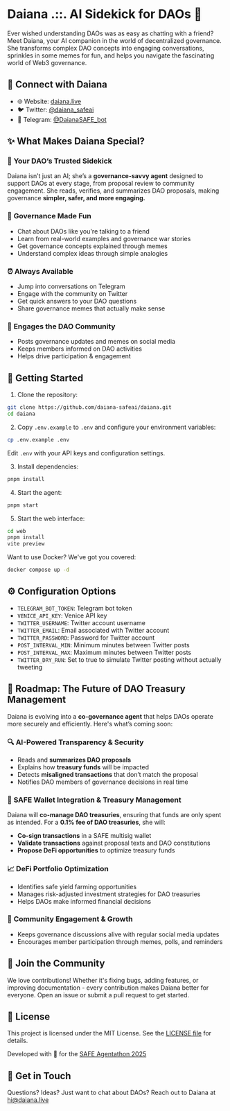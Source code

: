 # Daiana .::. AI Sidekick for DAOs 🦸

Ever wished understanding DAOs was as easy as chatting with a friend? Meet Daiana, your AI companion in the world of decentralized governance. She transforms complex DAO concepts into engaging conversations, sprinkles in some memes for fun, and helps you navigate the fascinating world of Web3 governance.

## 🔗 Connect with Daiana
- 🌐 Website: [daiana.live](https://daiana.live)
- 🐦 Twitter: [@daiana_safeai](https://x.com/daiana_safeai)
- 💬 Telegram: [@DaianaSAFE_bot](https://t.me/DaianaSAFE_bot)

## ✨ What Makes Daiana Special?

### 🧠 **Your DAO’s Trusted Sidekick**
Daiana isn’t just an AI; she’s a **governance-savvy agent** designed to support DAOs at every stage, from proposal review to community engagement. She reads, verifies, and summarizes DAO proposals, making governance **simpler, safer, and more engaging.**

### 🎉 **Governance Made Fun**
- Chat about DAOs like you're talking to a friend
- Learn from real-world examples and governance war stories
- Get governance concepts explained through memes
- Understand complex ideas through simple analogies

### ⏰ **Always Available**
- Jump into conversations on Telegram
- Engage with the community on Twitter
- Get quick answers to your DAO questions
- Share governance memes that actually make sense

### 📢 **Engages the DAO Community**
- Posts governance updates and memes on social media
- Keeps members informed on DAO activities
- Helps drive participation & engagement

## 🚀 Getting Started

1. Clone the repository:
```bash
git clone https://github.com/daiana-safeai/daiana.git
cd daiana
```

2. Copy `.env.example` to `.env` and configure your environment variables:
```bash
cp .env.example .env
```
Edit `.env` with your API keys and configuration settings.

3. Install dependencies:
```bash
pnpm install
```

4. Start the agent:
```bash
pnpm start
```

5. Start the web interface:
```bash
cd web
pnpm install
vite preview
```

Want to use Docker? We've got you covered:
```bash
docker compose up -d
```

## ⚙️ Configuration Options

- `TELEGRAM_BOT_TOKEN`: Telegram bot token
- `VENICE_API_KEY`: Venice API key
- `TWITTER_USERNAME`: Twitter account username
- `TWITTER_EMAIL`: Email associated with Twitter account
- `TWITTER_PASSWORD`: Password for Twitter account
- `POST_INTERVAL_MIN`: Minimum minutes between Twitter posts
- `POST_INTERVAL_MAX`: Maximum minutes between Twitter posts
- `TWITTER_DRY_RUN`: Set to true to simulate Twitter posting without actually tweeting

## 🔮 Roadmap: The Future of DAO Treasury Management

Daiana is evolving into a **co-governance agent** that helps DAOs operate more securely and efficiently. Here's what’s coming soon:

### 🔍 **AI-Powered Transparency & Security**
- Reads and **summarizes DAO proposals**
- Explains how **treasury funds** will be impacted
- Detects **misaligned transactions** that don’t match the proposal
- Notifies DAO members of governance decisions in real time

### 🔐 **SAFE Wallet Integration & Treasury Management**
Daiana will **co-manage DAO treasuries**, ensuring that funds are only spent as intended. For a **0.1% fee of DAO treasuries**, she will:
- **Co-sign transactions** in a SAFE multisig wallet
- **Validate transactions** against proposal texts and DAO constitutions
- **Propose DeFi opportunities** to optimize treasury funds

### 📈 **DeFi Portfolio Optimization**
- Identifies safe yield farming opportunities
- Manages risk-adjusted investment strategies for DAO treasuries
- Helps DAOs make informed financial decisions

### 📣 **Community Engagement & Growth**
- Keeps governance discussions alive with regular social media updates
- Encourages member participation through memes, polls, and reminders

## 🤝 Join the Community

We love contributions! Whether it's fixing bugs, adding features, or improving documentation - every contribution makes Daiana better for everyone. Open an issue or submit a pull request to get started.

## 📜 License

This project is licensed under the MIT License. See the [LICENSE file](LICENSE) for details.

Developed with 💜 for the [SAFE Agentathon 2025](https://safe.global/ai)

## 💌 Get in Touch

Questions? Ideas? Just want to chat about DAOs? Reach out to Daiana at [hi@daiana.live](mailto:hi@daiana.live)

